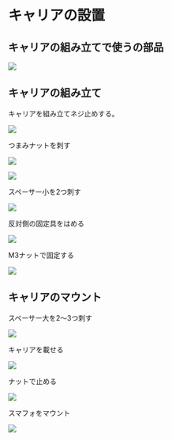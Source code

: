 
# キャリアの設置

## キャリアの組み立てで使うの部品

![](/type1/img/bom_carrier.png)


## キャリアの組み立て

キャリアを組み立てネジ止めする。

![](/type1/img/type1_carrier001.png)

つまみナットを刺す

![](/type1/img/type1_carrier002.png)

![](/type1/img/type1_carrier003.png)

スペーサー小を2つ刺す

![](/type1/img/type1_carrier004.png)

反対側の固定具をはめる

![](/type1/img/type1_carrier005.png)

M3ナットで固定する

![](/type1/img/type1_carrier006.png)

## キャリアのマウント

スペーサー大を2〜3つ刺す

![](/type1/img/type1_carrier007.png)

キャリアを載せる

![](/type1/img/type1_carrier008.png)

ナットで止める

![](/type1/img/type1_carrier009.png)

スマフォをマウント

![](/type1/img/type1_carrier010.png)

